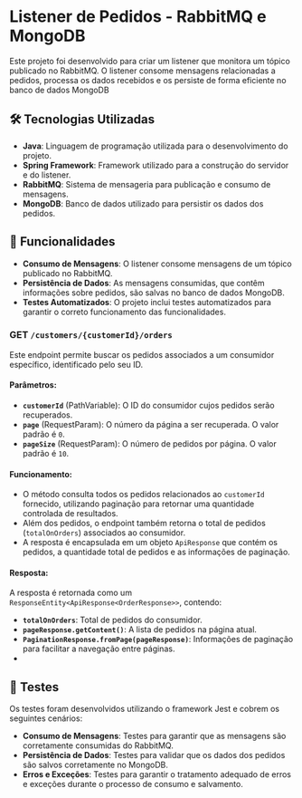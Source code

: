 # Listener de Pedidos - RabbitMQ e MongoDB

Este projeto foi desenvolvido para criar um listener que monitora um tópico publicado no RabbitMQ. O listener consome mensagens relacionadas a pedidos, processa os dados recebidos e os persiste de forma eficiente no banco de dados MongoDB
## 🛠️ Tecnologias Utilizadas

- **Java**: Linguagem de programação utilizada para o desenvolvimento do projeto.
- **Spring Framework**: Framework utilizado para a construção do servidor e do listener.
- **RabbitMQ**: Sistema de mensageria para publicação e consumo de mensagens.
- **MongoDB**: Banco de dados utilizado para persistir os dados dos pedidos.


## 🚀 Funcionalidades

- **Consumo de Mensagens**: O listener consome mensagens de um tópico publicado no RabbitMQ.
- **Persistência de Dados**: As mensagens consumidas, que contêm informações sobre pedidos, são salvas no banco de dados MongoDB.
- **Testes Automatizados**: O projeto inclui testes automatizados para garantir o correto funcionamento das funcionalidades.

### GET `/customers/{customerId}/orders`

Este endpoint permite buscar os pedidos associados a um consumidor específico, identificado pelo seu ID.

#### Parâmetros:

- **`customerId`** (PathVariable): O ID do consumidor cujos pedidos serão recuperados.
- **`page`** (RequestParam): O número da página a ser recuperada. O valor padrão é `0`.
- **`pageSize`** (RequestParam): O número de pedidos por página. O valor padrão é `10`.

#### Funcionamento:

- O método consulta todos os pedidos relacionados ao `customerId` fornecido, utilizando paginação para retornar uma quantidade controlada de resultados.
- Além dos pedidos, o endpoint também retorna o total de pedidos (`totalOnOrders`) associados ao consumidor.
- A resposta é encapsulada em um objeto `ApiResponse` que contém os pedidos, a quantidade total de pedidos e as informações de paginação.

#### Resposta:

A resposta é retornada como um `ResponseEntity<ApiResponse<OrderResponse>>`, contendo:

- **`totalOnOrders`**: Total de pedidos do consumidor.
- **`pageResponse.getContent()`**: A lista de pedidos na página atual.
- **`PaginationResponse.fromPage(pageResponse)`**: Informações de paginação para facilitar a navegação entre páginas.
- 
## 🧪 Testes

Os testes foram desenvolvidos utilizando o framework Jest e cobrem os seguintes cenários:

- **Consumo de Mensagens**: Testes para garantir que as mensagens são corretamente consumidas do RabbitMQ.
- **Persistência de Dados**: Testes para validar que os dados dos pedidos são salvos corretamente no MongoDB.
- **Erros e Exceções**: Testes para garantir o tratamento adequado de erros e exceções durante o processo de consumo e salvamento.


